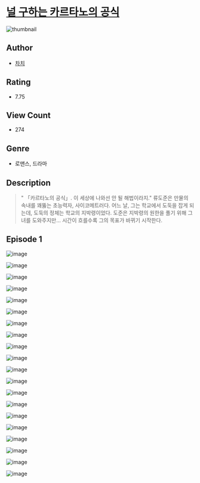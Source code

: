 # [널 구하는 카르타노의 공식](https://comic.naver.com/challenge/list?titleId=810146)
![thumbnail](https://image-comic.pstatic.net/user_contents_data/challenge_comic/2023/05/23/359391/upload_7305462226561151027_480x623.jpeg)

## Author
- [차치](https://comic.naver.com/artistTitle?id=359391)

## Rating
- 7.75

## View Count
- 274

## Genre
- 로맨스, 드라마

## Description
> " 「카르타노의 공식」. 이 세상에 나와선 안 될 해법이라지." 류도준은 만물의 속내를 꽤뚫는 초능력자, 사이코메트러다. 어느 날, 그는 학교에서 도둑을 잡게 되는데, 도둑의 정체는 학교의 지박령이었다. 도준은 지박령의 원한을 풀기 위해 그녀를 도와주지만... 시간이 흐를수록 그의 목표가 바뀌기 시작한다.


## Episode 1
![image](https://image-comic.pstatic.net/user_contents_data/challenge_comic/2023/05/23/359391/upload_3918747639406277220.jpeg)

![image](https://image-comic.pstatic.net/user_contents_data/challenge_comic/2023/05/23/359391/upload_7089058766015312227.jpeg)

![image](https://image-comic.pstatic.net/user_contents_data/challenge_comic/2023/05/23/359391/upload_3919030192419923253.jpeg)

![image](https://image-comic.pstatic.net/user_contents_data/challenge_comic/2023/05/23/359391/upload_3472612185113584689.jpeg)

![image](https://image-comic.pstatic.net/user_contents_data/challenge_comic/2023/05/23/359391/upload_4050252511442907188.jpeg)

![image](https://image-comic.pstatic.net/user_contents_data/challenge_comic/2023/05/23/359391/upload_3544385916035477808.jpeg)

![image](https://image-comic.pstatic.net/user_contents_data/challenge_comic/2023/05/23/359391/upload_3558237564378178401.jpeg)

![image](https://image-comic.pstatic.net/user_contents_data/challenge_comic/2023/05/23/359391/upload_7089899711250314341.jpeg)

![image](https://image-comic.pstatic.net/user_contents_data/challenge_comic/2023/05/23/359391/upload_3761411017363633456.jpeg)

![image](https://image-comic.pstatic.net/user_contents_data/challenge_comic/2023/05/23/359391/upload_3472896770401644902.jpeg)

![image](https://image-comic.pstatic.net/user_contents_data/challenge_comic/2023/05/23/359391/upload_7148112216219594801.jpeg)

![image](https://image-comic.pstatic.net/user_contents_data/challenge_comic/2023/05/23/359391/upload_7377240767111192888.jpeg)

![image](https://image-comic.pstatic.net/user_contents_data/challenge_comic/2023/05/23/359391/upload_4121694585131185253.jpeg)

![image](https://image-comic.pstatic.net/user_contents_data/challenge_comic/2023/05/23/359391/upload_3474304148741238885.jpeg)

![image](https://image-comic.pstatic.net/user_contents_data/challenge_comic/2023/05/23/359391/upload_7233174855262417972.jpeg)

![image](https://image-comic.pstatic.net/user_contents_data/challenge_comic/2023/05/23/359391/upload_7363719883632435505.jpeg)

![image](https://image-comic.pstatic.net/user_contents_data/challenge_comic/2023/05/23/359391/upload_4121749350239320371.jpeg)

![image](https://image-comic.pstatic.net/user_contents_data/challenge_comic/2023/05/23/359391/upload_3905807474140395106.jpeg)

![image](https://image-comic.pstatic.net/user_contents_data/challenge_comic/2023/05/23/359391/upload_3906984162072355681.jpeg)

![image](https://image-comic.pstatic.net/user_contents_data/challenge_comic/2023/05/23/359391/upload_3702301263667738467.jpeg)
